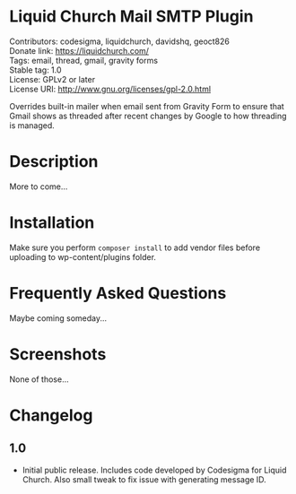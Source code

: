 # Liquid Church Mail SMTP Plugin
Contributors: codesigma, liquidchurch, davidshq, geoct826  
Donate link: https://liquidchurch.com/  
Tags: email, thread, gmail, gravity forms  
Stable tag: 1.0  
License: GPLv2 or later  
License URI: http://www.gnu.org/licenses/gpl-2.0.html

Overrides built-in mailer when email sent from Gravity Form to ensure that Gmail shows as threaded after recent changes
by Google to how threading is managed.

# Description
More to come...

# Installation
Make sure you perform `composer install` to add vendor files before uploading to wp-content/plugins folder.

# Frequently Asked Questions
Maybe coming someday...

# Screenshots
None of those...

# Changelog

## 1.0
- Initial public release. Includes code developed by Codesigma for Liquid Church. Also small tweak to fix issue with
 generating message ID.